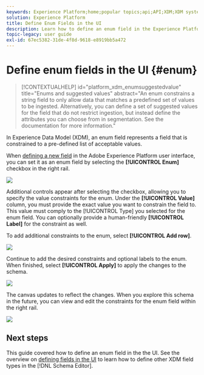 ```yaml
---
keywords: Experience Platform;home;popular topics;api;API;XDM;XDM system;experience data model;data model;ui;workspace;enum;field;
solution: Experience Platform
title: Define Enum Fields in the UI
description: Learn how to define an enum field in the Experience Platform user interface.
topic-legacy: user guide
exl-id: 67ec5382-31de-4f8d-9618-e8919bb5a472
---
```

# Define enum fields in the UI {#enum}

>[!CONTEXTUALHELP]
>id="platform_xdm_enumsuggestedvalue"
>title="Enums and suggested values"
>abstract="An enum constrains a string field to only allow data that matches a predefined set of values to be ingested. Alternatively, you can define a set of suggested values for the field that do not restrict ingestion, but instead define the attributes you can choose from in segmentation. See the documentation for more information."

In Experience Data Model (XDM), an enum field represents a field that is constrained to a pre-defined list of acceptable values.

When [defining a new field](./overview.md#define) in the Adobe Experience Platform user interface, you can set it as an enum field by selecting the **[!UICONTROL Enum]** checkbox in the right rail. 

![](../../images/ui/fields/special/enum.png)

Additional controls appear after selecting the checkbox, allowing you to specify the value constraints for the enum. Under the **[!UICONTROL Value]** column, you must provide the exact value you want to constrain the field to. This value must comply to the [!UICONTROL Type] you selected for the enum field. You can optionally provide a human-friendly **[!UICONTROL Label]** for the constraint as well.

To add additional constraints to the enum, select **[!UICONTROL Add row]**.

![](../../images/ui/fields/special/enum-add-row.png)

Continue to add the desired constraints and optional labels to the enum. When finished, select **[!UICONTROL Apply]** to apply the changes to the schema.

![](../../images/ui/fields/special/enum-configured.png)

The canvas updates to reflect the changes. When you explore this schema in the future, you can view and edit the constraints for the enum field within the right rail.

![](../../images/ui/fields/special/enum-applied.png)

## Next steps

This guide covered how to define an enum field in the the UI. See the overview on [defining fields in the UI](./overview.md#special) to learn how to define other XDM field types in the [!DNL Schema Editor].
